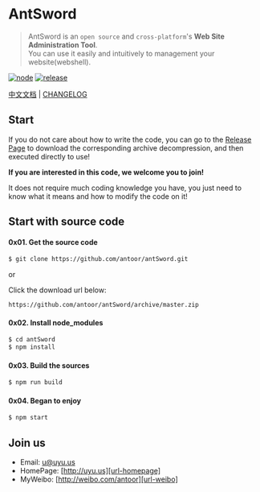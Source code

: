# AntSword
> AntSword is an `open source` and `cross-platform`'s **Web Site Administration Tool**.     
> You can use it easily and intuitively to management your website(webshell).

[![node](https://img.shields.io/badge/node-4.0+-green.svg?style=flat-square)](https://nodejs.org/en/download/)
[![release](https://img.shields.io/badge/release-v1.1.2-blue.svg?style=flat-square)](https://github.com/antoor/antSword/releases/tag/1.1.2)

[中文文档][url-doccn] | [CHANGELOG][url-changelog]

## Start
If you do not care about how to write the code, you can go to the [Release Page](https://github.com/antoor/antSword/releases) to download the corresponding archive decompression, and then executed directly to use!

**If you are interested in this code, we welcome you to join!**

It does not require much coding knowledge you have, you just need to know what it means and how to modify the code on it!

## Start with source code

#### 0x01. Get the source code

``` sh
$ git clone https://github.com/antoor/antSword.git
```

or

Click the download url below:

```
https://github.com/antoor/antSword/archive/master.zip
```

#### 0x02. Install node_modules

``` sh
$ cd antSword
$ npm install
```

#### 0x03. Build the sources

``` sh
$ npm run build
```

#### 0x04. Began to enjoy

``` sh
$ npm start
```

## Join us
  * Email: [u@uyu.us][url-email]
  * HomePage: [http://uyu.us][url-homepage]
  * MyWeibo: [http://weibo.com/antoor][url-weibo]

[url-doccn]: README_CN.md
[url-changelog]: CHANGELOG.md
[url-homepage]: http://uyu.us
[url-email]: mailto:u@uyu.us
[url-weibo]: http://weibo.com/antoor
